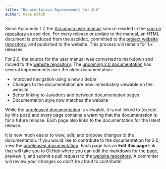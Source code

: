 ```yaml
---
title: "Documentation Improvements for 2.0"
author: Mike Walch
---
```


Since Accumulo 1.7, the [Accumulo user manual][manual] source resided in the [source repository][accumulo-repo] as asciidoc. For every release or update to the manual,
an HTML document is produced from the asciidoc, committed to the [project website repository][website-repo], and published to the website. This process will remain
for 1.x releases.

For 2.0, the source for the user manual was converted to markdown and moved to the [website repository][website-repo]. The
[upcoming 2.0 documentation][unreleased-docs] has several improvements over the older documentation:

* Improved navigation using a new sidebar
* Changes to the documentation are now immediately viewable on the website
* Better linking to Javadocs and between documentation pages
* Documentation style now matches the website

While the [unreleased documentation][unreleased-docs] is viewable, it is not linked to (except by this post) and every page contains a warning that the documentation
is for a future release. Each page also links to the documentation for the latest release.

It is now much easier to view, edit, and propose changes to the documentation. If you would like to contribute to the documentation for 2.0, view
the [unreleased documentation][unreleased-docs]. Each page has an **Edit this page** link that will take you to GitHub where you can edit the markdown for the page, preview it,
and submit a pull request to the [website repository][website-repo]. A committer will review your changes so don't be afraid to contribute!

[manual]: /1.8/accumulo_user_manual.html
[accumulo-repo]: https://github.com/apache/accumulo
[website-repo]: https://github.com/apache/accumulo-website
[unreleased-docs]: /docs/unreleased/
